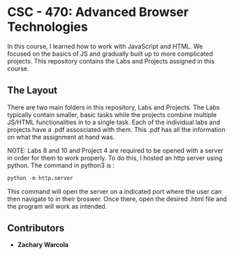 # CSC - 470: Advanced Browser Technologies

In this course, I learned how to work with JavaScript and HTML. We focused on the basics of JS and gradually built up to more complicated projects. This repository contains the Labs and Projects assigned in this course.

## The Layout

There are two main folders in this repository, Labs and Projects. The Labs typically contain smaller, basic tasks while the projects combine multiple JS/HTML functionalities in to a single task. Each of the individual labs and projects have a .pdf assosciated with them. This .pdf has all the information on what the assignment at hand was. 

NOTE: Labs 8 and 10 and Project 4 are required to be opened with a server in order for them to work properly. To do this, I hosted an http server using python. The command in python3 is :
```python
python -m http.server
```
This command will open the server on a indicated port where the user can then navigate to in their broswer. Once there, open the desired .html file and the program will work as intended.

## Contributors
* **Zachary Warcola**
